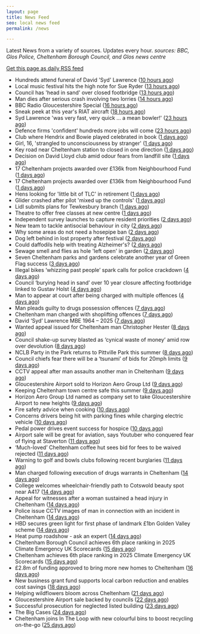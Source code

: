 ```yaml
---
layout: page
title: News Feed
seo: local news feed
permalink: /news

---
```


Latest News from a variety of sources. Updates every hour.
_sources: BBC, Glos Police, Cheltenham Borough Council, and Glos news centre_

[Get this page as daily RSS feed](/daily.rss)

<!-- news_marker starts -->
- Hundreds attend funeral of David 'Syd' Lawrence ([10 hours ago](https://www.bbc.com/news/articles/cy8kmg21r93o))
- Local music festival hits the high note for Sue Ryder ([13 hours ago](https://gloucesternewscentre.co.uk/local-music-festival-hits-the-high-note-for-sue-ryder/))
- Council has 'head in sand' over closed footbridge ([13 hours ago](https://www.bbc.com/news/articles/cy5w26yzxr1o))
- Man dies after serious crash involving two lorries ([14 hours ago](https://www.bbc.com/news/articles/crk65744rm4o))
- BBC Radio Gloucestershire Special ([16 hours ago](https://www.bbc.co.uk/sounds/play/p0lqz0z2))
- Sneak peek at this year's RIAT aircraft ([18 hours ago](https://www.bbc.com/news/videos/c625qw1rzlyo))
- Syd Lawrence 'was very fast, very quick ... a mean bowler!' ([23 hours ago](https://www.bbc.com/news/articles/c628163nzm1o))
- Defence firms 'confident' hundreds more jobs will come ([23 hours ago](https://www.bbc.com/news/articles/c86gnq3j2qno))
- Club where Hendrix and Bowie played celebrated in book ([1 days ago](https://www.bbc.com/news/articles/c62dryljn24o))
- Girl, 16, 'strangled to unconsciousness by stranger' ([1 days ago](https://www.bbc.com/news/articles/cx23jny8282o))
- Key road near Cheltenham station to closed in one direction ([1 days ago](https://gloucesternewscentre.co.uk/key-road-near-cheltenham-station-to-closed-in-one-direction/))
- Decision on David Lloyd club amid odour fears from landfill site ([1 days ago](https://gloucesternewscentre.co.uk/decision-on-david-lloyd-club-amid-odour-fears-from-landfill-site/))
- 17 Cheltenham projects awarded over £136k from Neighbourhood Fund ([1 days ago](https://gloucesternewscentre.co.uk/17-cheltenham-projects-awarded-over-136k-from-neighbourhood-fund/))
- 17 Cheltenham projects awarded over £136k from Neighbourhood Fund ([1 days ago](https://www.cheltenham.gov.uk/news/article/3036/17_cheltenham_projects_awarded_over_136k_from_neighbourhood_fund))
- Hens looking for 'little bit of TLC' in retirement ([1 days ago](https://www.bbc.com/news/articles/c2k1yk1lq84o))
- Glider crashed after pilot 'mixed up the controls' ([1 days ago](https://www.bbc.com/news/articles/cql01lx5glpo))
- Lidl submits plans for Tewkesbury branch ([1 days ago](https://www.bbc.com/news/articles/cy8k2lg7j9lo))
- Theatre to offer free classes at new centre ([1 days ago](https://www.bbc.com/news/articles/c5y7xr545x4o))
- Independent survey launches to capture resident priorities ([2 days ago](https://www.cheltenham.gov.uk/news/article/3035/independent_survey_launches_to_capture_resident_priorities))
- New team to tackle antisocial behaviour in city ([2 days ago](https://www.bbc.com/news/articles/cn86pw7z6qzo))
- Why some areas do not need a hosepipe ban ([2 days ago](https://www.bbc.com/news/articles/c8e424nr04do))
- Dog left behind in lost property after festival ([2 days ago](https://www.bbc.co.uk/sounds/play/p0lqd7wd))
- Could daffodils help with treating Alzheimer's? ([2 days ago](https://www.bbc.com/news/articles/cp8208llwg1o))
- Sewage smell and flies as hole 'left open' in garden ([2 days ago](https://www.bbc.com/news/articles/cjrlp79vrq0o))
- Seven Cheltenham parks and gardens celebrate another year of Green Flag success ([3 days ago](https://www.cheltenham.gov.uk/news/article/3034/seven_cheltenham_parks_and_gardens_celebrate_another_year_of_green_flag_success))
- Illegal bikes ‘whizzing past people’ spark calls for police crackdown ([4 days ago](https://gloucesternewscentre.co.uk/illegal-bikes-whizzing-past-people-spark-calls-for-police-crackdown/))
- Council ‘burying head in sand’ over 10 year closure affecting footbridge linked to Gustav Holst ([4 days ago](https://gloucesternewscentre.co.uk/council-burying-head-in-sand-over-10-year-closure-affecting-footbridge-linked-to-gustav-holst/))
- Man to appear at court after being charged with multiple offences ([4 days ago](https://gloucesternewscentre.co.uk/man-to-appear-at-court-after-being-charged-with-multiple-offences/))
- Man pleads guilty to drugs possession offences ([7 days ago](https://gloucesternewscentre.co.uk/man-pleads-guilty-to-drugs-possession-offences/))
- Cheltenham man charged with shoplifting offences ([7 days ago](https://gloucesternewscentre.co.uk/cheltenham-man-charged-with-shoplifting-offences/))
- David ‘Syd’ Lawrence MBE 1964 – 2025 ([7 days ago](https://www.bbc.co.uk/sounds/play/p0lpkk2r))
- Wanted appeal issued for Cheltenham man Christopher Hester ([8 days ago](https://gloucesternewscentre.co.uk/wanted-appeal-issued-for-cheltenham-man-christopher-hester/))
- Council shake-up survey blasted as ‘cynical waste of money’ amid row over devolution ([8 days ago](https://gloucesternewscentre.co.uk/council-shake-up-survey-blasted-as-cynical-waste-of-money-amid-row-over-devolution/))
- NCLB Party in the Park returns to Pittville Park this summer ([8 days ago](https://www.cheltenham.gov.uk/news/article/3033/nclb_party_in_the_park_returns_to_pittville_park_this_summer))
- Council chiefs fear there will be a ‘tsunami’ of bids for 20mph limits ([9 days ago](https://gloucesternewscentre.co.uk/council-chiefs-fear-there-will-be-a-tsunami-of-bids-for-20mph-limits/))
- CCTV appeal after man assaults another man in Cheltenham ([9 days ago](https://gloucesternewscentre.co.uk/cctv-appeal-after-man-assaults-another-man-in-cheltenham/))
- Gloucestershire Airport sold to Horizon Aero Group Ltd ([9 days ago](https://gloucesternewscentre.co.uk/gloucestershire-airport-sold-to-horizon-aero-group-ltd/))
- Keeping Cheltenham town centre safe this summer ([9 days ago](https://www.cheltenham.gov.uk/news/article/3032/keeping_cheltenham_town_centre_safe_this_summer))
- Horizon Aero Group Ltd named as company set to take Gloucestershire Airport to new heights ([9 days ago](https://www.cheltenham.gov.uk/news/article/3031/horizon_aero_group_ltd_named_as_company_set_to_take_gloucestershire_airport_to_new_heights))
- Fire safety advice when cooking ([10 days ago](https://gloucesternewscentre.co.uk/fire-safety-advice-when-cooking/))
- Concerns drivers being hit with parking fines while charging electric vehicle ([10 days ago](https://gloucesternewscentre.co.uk/concerns-drivers-being-hit-with-parking-fines-while-charging-electric-vehicle/))
- Pedal power drives event success for hospice ([10 days ago](https://gloucesternewscentre.co.uk/pedal-power-drives-event-success-for-hospice/))
- Airport sale will be great for aviation, says Youtuber who conquered fear of flying at Staverton ([11 days ago](https://gloucesternewscentre.co.uk/airport-sale-will-be-great-for-aviation-says-youtuber-who-conquered-fear-of-flying-at-staverton/))
- ‘Much-loved’ Cheltenham coffee hut sees bid for fees to be waived rejected ([11 days ago](https://gloucesternewscentre.co.uk/much-loved-cheltenham-coffee-hut-sees-bid-for-fees-to-be-waived-rejected/))
- Warning to golf and bowls clubs following recent burglaries ([11 days ago](https://gloucesternewscentre.co.uk/warning-to-golf-and-bowls-clubs-following-recent-burglaries/))
- Man charged following execution of drugs warrants in Cheltenham ([14 days ago](https://gloucesternewscentre.co.uk/man-charged-following-execution-of-drugs-warrants-in-cheltenham-2/))
- College welcomes wheelchair-friendly path to Cotswold beauty spot near A417 ([14 days ago](https://gloucesternewscentre.co.uk/college-welcomes-wheelchair-friendly-path-to-cotswold-beauty-spot-near-a417/))
- Appeal for witnesses after a woman sustained a head injury in Cheltenham ([14 days ago](https://gloucesternewscentre.co.uk/appeal-for-witnesses-after-a-woman-sustained-a-head-injury-in-cheltenham/))
- Police issue CCTV images of man in connection with an incident in Cheltenham ([14 days ago](https://gloucesternewscentre.co.uk/police-issue-cctv-images-of-man-in-connection-with-an-incident-in-cheltenham/))
- HBD secures green light for first phase of landmark £1bn Golden Valley scheme ([14 days ago](https://www.cheltenham.gov.uk/news/article/3030/hbd_secures_green_light_for_first_phase_of_landmark_1bn_golden_valley_scheme))
- Heat pump roadshow - ask an expert ([14 days ago](https://www.cheltenham.gov.uk/news/article/3029/heat_pump_roadshow_-_ask_an_expert))
- Cheltenham Borough Council achieves 6th place ranking in 2025 Climate Emergency UK Scorecards ([15 days ago](https://gloucesternewscentre.co.uk/cheltenham-borough-council-achieves-6th-place-ranking-in-2025-climate-emergency-uk-scorecards/))
- Cheltenham achieves 6th place ranking in 2025 Climate Emergency UK Scorecards ([15 days ago](https://www.cheltenham.gov.uk/news/article/3028/cheltenham_achieves_6th_place_ranking_in_2025_climate_emergency_uk_scorecards))
- £2.8m of funding approved to bring more new homes to Cheltenham ([16 days ago](https://www.cheltenham.gov.uk/news/article/3027/28m_of_funding_approved_to_bring_more_new_homes_to_cheltenham))
- New business grant fund supports local carbon reduction and enables cost savings ([18 days ago](https://www.cheltenham.gov.uk/news/article/3026/new_business_grant_fund_supports_local_carbon_reduction_and_enables_cost_savings))
- Helping wildflowers bloom across Cheltenham ([21 days ago](https://www.cheltenham.gov.uk/news/article/3025/helping_wildflowers_bloom_across_cheltenham))
- Gloucestershire Airport sale backed by councils ([22 days ago](https://www.cheltenham.gov.uk/news/article/3024/gloucestershire_airport_sale_backed_by_councils))
- Successful prosecution for neglected listed building ([23 days ago](https://www.cheltenham.gov.uk/news/article/3023/successful_prosecution_for_neglected_listed_building))
- The Big Cases ([24 days ago](https://www.bbc.co.uk/iplayer/episode/m001z7w2))
- Cheltenham joins In The Loop with new colourful bins to boost recycling on-the-go ([25 days ago](https://www.cheltenham.gov.uk/news/article/3022/cheltenham_joins_in_the_loop_with_new_colourful_bins_to_boost_recycling_on-the-go))

<!-- news_marker ends -->
